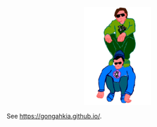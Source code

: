 <p align="center">
  <img src="./asset/custom-gif/vim-emacs-bros.gif" width=30% height=30%>
</p>

See https://gongahkia.github.io/.
